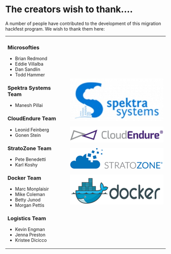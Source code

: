# The creators wish to thank....

A number of people have contributed to the development of this migration hackfest program. We wish to thank them here:

<table>
<tr>
<td>

### Microsofties
* Brian Redmond
* Eddie Villalba
* Dan Sandlin
* Todd Hammer

### Spektra Systems Team
* Manesh Pillai

### CloudEndure Team
* Leonid Feinberg
* Gonen Stein

### StratoZone Team
* Pete Benedetti 
* Karl Koshy

### Docker Team
* Marc Monplaisir
* Mike Coleman
* Betty Junod
* Morgan Pettis

### Logistics Team
* Kevin Engman
* Jenna Preston
* Kristee Dicicco

</td>
<td>

![Spektra Systems](./challenges/images/spektra-logo.jpg)

![CloudEndure](./challenges/images/NewDefaultLogo.png)

![StratoZone](./challenges/images/stratozone_logo_tm_png_hi_rez.png)

![Docker](./challenges/images/DockerLogo-2.png)

</td>
</tr>
</table>

